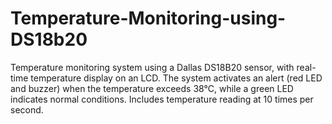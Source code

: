 # Temperature-Monitoring-using-DS18b20
Temperature monitoring system using a Dallas DS18B20 sensor, with real-time temperature display on an LCD. The system activates an alert (red LED and buzzer) when the temperature exceeds 38°C, while a green LED indicates normal conditions. Includes temperature reading at 10 times per second.

